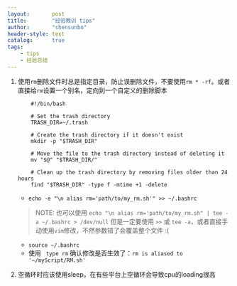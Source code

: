```yaml
---
layout:       post
title:        "经验教训 tips"
author:       "shensunbo"
header-style: text
catalog:      true
tags:
    - tips
    - 经验总结
---
```

1. 使用`rm`删除文件时总是指定目录，防止误删除文件，不要使用`rm * -rf`。或者直接给`rm`设置一个别名，定向到一个自定义的删除脚本
    ```
        #!/bin/bash

        # Set the trash directory
        TRASH_DIR=~/.trash

        # Create the trash directory if it doesn't exist
        mkdir -p "$TRASH_DIR"

        # Move the file to the trash directory instead of deleting it
        mv "$@" "$TRASH_DIR/"

        # Clean up the trash directory by removing files older than 24 hours
        find "$TRASH_DIR" -type f -mtime +1 -delete
    ```
    * `echo -e "\n alias rm='path/to/my_rm.sh'" >> ~/.bashrc`
    > NOTE: 也可以使用 `echo "\n alias rm='path/to/my_rm.sh" | tee -a ~/.bashrc > /dev/null` 
    > 但是一定要使用 `>>` 或 `tee -a`，或者直接手动使用`vim`修改，不然参数错了会覆盖整个文件 :(
    * `source ~/.bashrc`
    * 使用 ` type rm` 确认修改是否生效了：`rm is aliased to '~/myScript/RM.sh'`

2. 空循环时应该使用sleep，在有些平台上空循环会导致cpu的loading很高